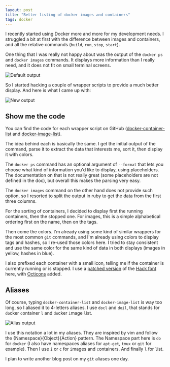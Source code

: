 ```yaml
---
layout: post
title: "Better listing of docker images and containers"
tags: docker
---
```


I recently started using Docker more and more for my development needs.
I struggled a bit at first with the difference between images and containers,
and all the relative commands (`build`, `run`, `stop`, `start`).

One thing that I was really not happy about was the output of the `docker ps`
and `docker images` commands. It displays more information than I really need,
and it does not fit on small terminal screens.

![Default output][1]

So I started hacking a couple of wrapper scripts to provide a much better
display. And here is what I came up with:

![New output][2]

## Show me the code

You can find the code for each wrapper script on GitHub
([docker-container-list][3] and [docker-image-list][4]).

The idea behind each is basically the same. I get the initial output of the
command, parse it to extract the data that interests me, sort it, then display
it with colors.

The `docker ps` command has an optional argument of `--format` that lets you
choose what kind of information you'd like to display, using placeholders. The
documentation on that is not really great (some placeholders are not defined in
the doc), but overall this makes the parsing very easy.

The `docker images` command on the other hand does not provide such option,
so I resorted to split the output in ruby to get the data from the first three
columns.

For the sorting of containers, I decided to display first the running
containers, then the stopped one. For images, this is a simple alphabetical
ordering first on the name, then on the tags.

Then come the colors. I'm already using some kind of similar wrappers for the most
common `git` commands, and I'm already using colors to display tags
and hashes, so I re-used those colors here. I tried to stay consistent and use
the same color for the same kind of data in both displays (images in yellow,
hashes in blue).

I also prefixed each container with a small icon, telling me if the container is
currently running or is stopped. I use a [patched version][5] of the [Hack
font][6] here, with [Octicons][7] added.

## Aliases

Of course, typing `docker-container-list` and `docker-image-list` is way too
long, so I aliased it to 4-letters aliases. I use `docl` and `doil`, that stands
for `do`cker `c`ontainer `l` and `do`cker `i`mage `l`ist. 

![Alias output][8]

I use this notation a lot in my aliases. They are inspired by vim and follow the
{Namespace}{Object}{Action} pattern. The Namespace part here is `do` for
`docker` (I also have namespaces aliases for `apt-get`, `tmux` or `git` for
example). Then I use `i` or `c` for `i`mages and `c`ontainers. And finally `l`
for `l`ist.

I plan to write another blog post on my `git` aliases one day.


[1]: /img/files/2015-09-29/docker-ps-images-before.jpg
[2]: /img/files/2015-09-29/docker-ps-images-after.jpg
[3]: https://github.com/pixelastic/oroshi/blob/master/scripts/bin/docker-container-list
[4]: https://github.com/pixelastic/oroshi/blob/master/scripts/bin/docker-image-list
[5]: https://github.com/pixelastic/oroshi/blob/master/config/fonts/HackWithOcticons.ttf
[6]: http://sourcefoundry.org/hack/
[7]: https://octicons.github.com/
[8]: /img/files/2015-09-29/docker-ps-images-alias.jpg
